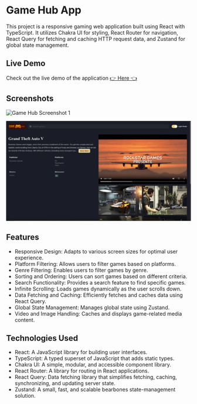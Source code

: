 # Game Hub App

This project is a responsive gaming web application built using React with TypeScript. It utilizes Chakra UI for styling, React Router for navigation, React Query for fetching and caching HTTP request data, and Zustand for global state management.

## Live Demo
Check out the live demo of the application <a href="https://game-hub-blush-mu.vercel.app/">👉 Here 👈</a>

## Screenshots

![Game Hub Screenshot 1](screenshots/shot1.png)

![Game Hub Screenshot 2](screenshots/shot2.png)

## Features

<ul>
  <li>Responsive Design: Adapts to various screen sizes for optimal user experience.</li>
  <li>Platform Filtering: Allows users to filter games based on platforms.</li>
  <li>Genre Filtering: Enables users to filter games by genre.</li>
  <li>Sorting and Ordering: Users can sort games based on different criteria.</li>
  <li>Search Functionality: Provides a search feature to find specific games.</li>
  <li>Infinite Scrolling: Loads games dynamically as the user scrolls down.</li>
  <li>Data Fetching and Caching: Efficiently fetches and caches data using React Query.</li>
  <li>Global State Management: Manages global state using Zustand.</li>
  <li>Video and Image Handling: Caches and displays game-related media content.</li>
</ul>

## Technologies Used

<ul>
  <li>React: A JavaScript library for building user interfaces.</li>
  <li>TypeScript: A typed superset of JavaScript that adds static types.</li>
  <li>Chakra UI: A simple, modular, and accessible component library.</li>
  <li>React Router: A library for routing in React applications.</li>
  <li>React Query: Data fetching library that simplifies fetching, caching, synchronizing, and updating server state.</li>
  <li>Zustand: A small, fast, and scalable bearbones state-management solution.</li>
</ul>
